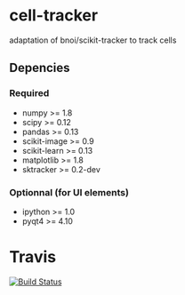 # cell-tracker

adaptation of bnoi/scikit-tracker to track cells

## Depencies

### Required

* numpy >= 1.8
* scipy >= 0.12
* pandas >= 0.13
* scikit-image >= 0.9
* scikit-learn >= 0.13
* matplotlib >= 1.8
* sktracker >= 0.2-dev


### Optionnal (for UI elements)

* ipython >= 1.0
* pyqt4 >= 4.10

# Travis
[![Build Status](https://travis-ci.org/bnoi/cell-tracker.png?branch=master)](https://travis-ci.org/bnoi/cell-tracker)

